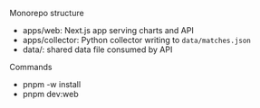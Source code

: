 Monorepo structure

- apps/web: Next.js app serving charts and API
- apps/collector: Python collector writing to `data/matches.json`
- data/: shared data file consumed by API

Commands

- pnpm -w install
- pnpm dev:web


